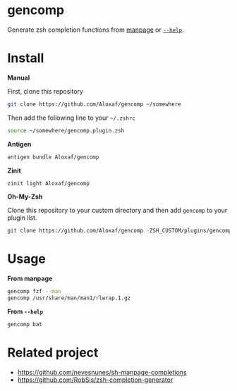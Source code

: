 # gencomp

Generate zsh completion functions from [manpage](https://github.com/nevesnunes/sh-manpage-completions) or [`--help`](https://github.com/RobSis/zsh-completion-generator).

# Install

**Manual**

First, clone this repository

```zsh
git clone https://github.com/Aloxaf/gencomp ~/somewhere
```

Then add the following line to your `~/.zshrc`

```zsh
source ~/somewhere/gencomp.plugin.zsh
```

**Antigen**

```zsh
antigen bundle Aloxaf/gencomp
```

**Zinit**

```zsh
zinit light Aloxaf/gencomp
```

**Oh-My-Zsh**

Clone this repository to your custom directory and then add `gencomp` to your plugin list.

```zsh
git clone https://github.com/Aloxaf/gencomp ~ZSH_CUSTOM/plugins/gencomp
```

# Usage

**From manpage**
```zsh
gencomp fzf --man
gencomp /usr/share/man/man1/rlwrap.1.gz
```

**From `--help`**
```zsh
gencomp bat
```

# Related project

- https://github.com/nevesnunes/sh-manpage-completions
- https://github.com/RobSis/zsh-completion-generator
